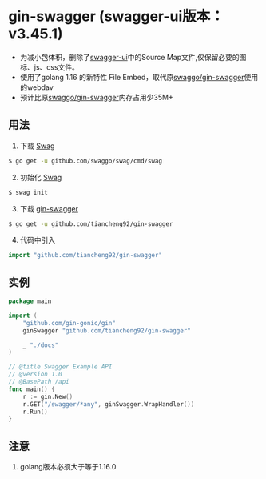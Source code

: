 # gin-swagger (swagger-ui版本：v3.45.1)

* 为减小包体积，删除了[swagger-ui](https://github.com/swagger-api/swagger-ui)中的Source Map文件,仅保留必要的图标、js、css文件。
* 使用了golang 1.16 的新特性 File Embed，取代原[swaggo/gin-swagger](https://github.com/swaggo/gin-swagger)使用的webdav
* 预计比原[swaggo/gin-swagger](https://github.com/swaggo/gin-swagger)内存占用少35M+

## 用法
1. 下载 [Swag](https://github.com/swaggo/swag)
```sh
$ go get -u github.com/swaggo/swag/cmd/swag
```
2. 初始化 [Swag](https://github.com/swaggo/swag) 
```sh
$ swag init
```
3. 下载 [gin-swagger](https://github.com/tiancheng92/gin-swagger)
```sh
$ go get -u github.com/tiancheng92/gin-swagger
```
4. 代码中引入
```go
import "github.com/tiancheng92/gin-swagger"
```

## 实例
```go
package main

import (
	"github.com/gin-gonic/gin"
	ginSwagger "github.com/tiancheng92/gin-swagger"

	_ "./docs"
)

// @title Swagger Example API
// @version 1.0
// @BasePath /api
func main() {
	r := gin.New()
	r.GET("/swagger/*any", ginSwagger.WrapHandler())
	r.Run()
}
```

## 注意
1. golang版本必须大于等于1.16.0
